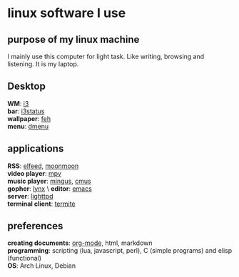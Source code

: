 # linux software I use
## purpose of my linux machine
I mainly use this computer for light task. Like writing, browsing and listening. It is my laptop.

## Desktop
**WM**: [i3](https://github.com/i3/i3) \
**bar**: [i3status](https://github.com/i3/i3status) \
**wallpaper**: [feh](https://feh.finalrewind.org/) \
**menu**: [dmenu](https://tools.suckless.org/dmenu/)

## applications
**RSS**: [elfeed](https://github.com/skeeto/elfeed), [moonmoon](https://github.com/moonmoon/moonmoon) \
**video player**: [mpv](https://github.com/mpv-player/mpv) \
**music player**: [mingus](https://github.com/pft/mingus), [cmus](https://cmus.github.io/) \
**gopher**: [lynx](https://en.wikipedia.org/wiki/Lynx_(web_browser)) \
**editor**: [emacs](https://www.gnu.org/software/emacs/) \
**server**: [lighttpd](https://www.lighttpd.net/) \
**terminal client**: [termite](https://github.com/thestinger/termite)

## preferences
**creating documents**: [org-mode](https://orgmode.org/), html, markdown \
**programming**: scripting (lua, javascript, perl), C (simple programs) and elisp (functional) \
**OS**: Arch Linux, Debian

